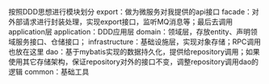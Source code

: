 按照DDD思想进行模块划分
export：做为微服务对我提供的api接口
facade：对外部请求进行封装处理，实现export接口，监听MQ消息等；最后去调用application层
application：DDD应用层
domain：领域层，存放entity、声明领域服务接口、仓储接口；
infrastructure：基础设施层，实现对象存储；RPC调用也放在这里
dao：基于mybatis实现的数据持久化，提供给repository调用；如果使用其它存储架构，保证repository对外的接口不变，调整repository调用dao的逻辑
common：基础工具